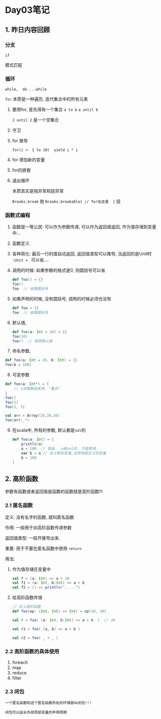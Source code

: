 # Day03笔记

## 1. 昨日内容回顾

### 分支

`if`

模式匹配

### 循环

`while,  do ...while`

`for`  本质是一种遍历, 迭代集合中的所有元素

1. 要用for, 首先得有一个集合  `a to b`  `a until b`

   `2 until 2`  是一个空集合

2. 守卫 

3. for 推导

   `for(i <- 1 to 10)  yield i * i`

4. for 增加新的变量

5. for的嵌套

6. 退出循环

   本质其实是抛异常和捉异常

   `Breaks.break` 抛  `Breaks.breakable{ // for在这里  }` 捉

### 函数式编程

1. 函数是一等公民: 可以作为参数传递, 可以作为返回值返回, 作为值存储到变量中...

2. 函数定义

3. 各种简化:  最后一行的值自动返回, 返回值类型可以推导, 当返回的是Unit时 `:Unit = ` 可以省....

4. 调用的时候:  如果参数的格式是0, 则圆括号可以省

   ```scala
   def foo() = {}
   foo()
   foo  // 省略圆括号
   ```

5. 如果声明的时候, 没有圆括号, 调用的时候必须也没有

   ```scala
   def foo = {}
   foo  // 省略圆括号
   ```

6. 默认值,

   ```scala
   def foo(a: Int = 10) = {}
   foo(10)
   foo()  // 使用默认值
   ```

7.  命名参数,

   ```scala
   def foo(a: Int = 10, b: Int) = {}
   foo(b = 100)
   ```

8.  可变参数

   ```scala
   def foo(a: Int*) = {
       // a当做数组来用, "集合"
   }
   foo()
   foo(1)
   foo(2, 3)
   
   val arr = Array(10,20,30)
   foo(arr:_*)
   ```

9. 在scala中, 所有的参数, 默认都是`val`的

   ```scala
   def foo(a: Int) = {
       println(a)
       a = 100  // 错误.  a是val的, 不能修改
       var b = a // 定义新的变量,去修改新定义的变量
       b = 100
   }
   ```


## 2. 高阶函数

参数有函数或者返回值是函数的函数就是高阶函数!!!

### 2.1 匿名函数

定义: 没有名字的函数, 就叫匿名函数

作用:  一般用于向高阶函数传递参数

返回值类型: 一般开推导出来.

重要: 用于不要在匿名函数中使用 `return`

用法:

1. 作为值存储在变量中

   ```scala
   val f = (a: Int) => a + 10
   val f1 = (a: Int, b:Int) => a + b
   val f2 = () => println(".....")
   ```

2. 给高阶函数传值

   ```scala
   // 定义高阶函数
   def foo(op: (Int, Int) => Int) = op(10, 20)
   
   val r = foo( (a: Int, b:Int) => a + b  )  // 30
   
   val r1 = foo( (a, b) => a + b )
   
   val r2 = foo( _ + _ )
   ```

### 2.2 高阶函数的具体使用

   1. foreach
   2. map
   3. reduce
   4. filter

### 2.3 闭包

```
一个匿名函数和这个匿名函数所处的环境就叫闭包!!!

闭包可以延长外部局部变量的声明周期
```

   









